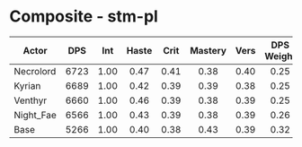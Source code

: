 # Composite - stm-pl
| Actor | DPS | Int | Haste | Crit | Mastery | Vers | DPS Weight |
|---|:---:|:---:|:---:|:---:|:---:|:---:|:---:|
|Necrolord|6723|1.00|0.47|0.41|0.38|0.40|0.25|
|Kyrian|6689|1.00|0.42|0.39|0.39|0.38|0.25|
|Venthyr|6660|1.00|0.46|0.39|0.38|0.39|0.25|
|Night_Fae|6566|1.00|0.43|0.39|0.38|0.39|0.26|
|Base|5266|1.00|0.40|0.38|0.43|0.39|0.32|
